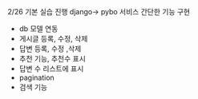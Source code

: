 2/26 기본 실습 진행
django-> pybo 서비스 간단한 기능 구현

- db 모델 연동
- 게시글 등록, 수정, 삭제
- 답변 등록, 수정 ,삭제
- 추천 기능, 추천수 표시
- 답변 수 리스트에 표시
- pagination
- 검색 기능
  







